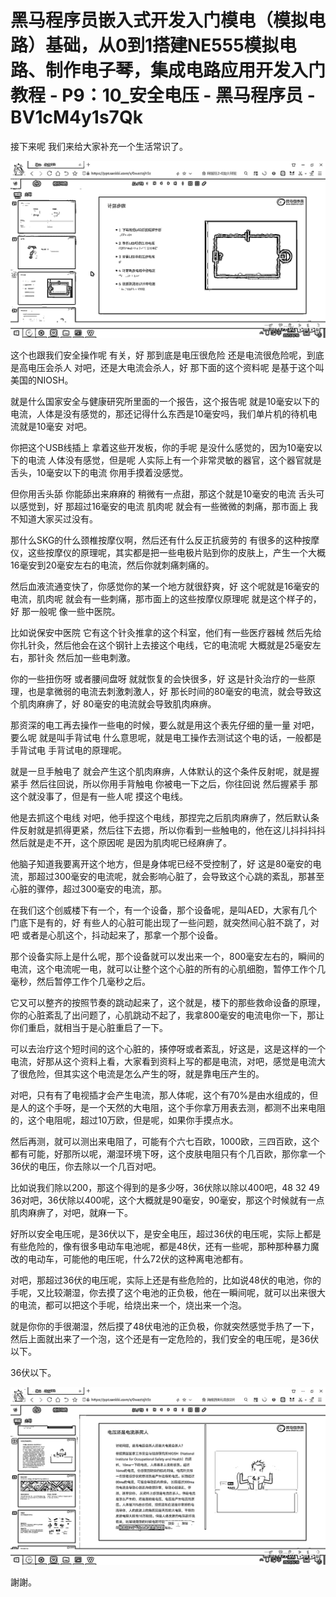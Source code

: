 # 黑马程序员嵌入式开发入门模电（模拟电路）基础，从0到1搭建NE555模拟电路、制作电子琴，集成电路应用开发入门教程 - P9：10_安全电压 - 黑马程序员 - BV1cM4y1s7Qk

接下来呢 我们来给大家补充一个生活常识了。

![](img/fe826e0c03dcafd4c4d20e432af206fe_1.png)

这个也跟我们安全操作呢 有关，好 那到底是电压很危险 还是电流很危险呢，到底是高电压会杀人 对吧，还是大电流会杀人，好 那下面的这个资料呢 是基于这个叫美国的NIOSH。

就是什么国家安全与健康研究所里面的一个报告，这个报告呢 就是10毫安以下的电流，人体是没有感觉的，那还记得什么东西是10毫安吗，我们单片机的待机电流就是10毫安 对吧。

你把这个USB线插上 拿着这些开发板，你的手呢 是没什么感觉的，因为10毫安以下的电流 人体没有感觉，但是呢 人实际上有一个非常灵敏的器官，这个器官就是舌头，10毫安以下的电流 你用手摸着没感觉。

但你用舌头舔 你能舔出来麻麻的 稍微有一点甜，那这个就是10毫安的电流 舌头可以感觉到，好 那超过16毫安的电流 肌肉呢 就会有一些微微的刺痛，那市面上 我不知道大家买过没有。

那什么SKG的什么颈椎按摩仪啊，然后还有什么反正抗疲劳的 有很多的这种按摩仪，这些按摩仪的原理呢，其实都是把一些电极片贴到你的皮肤上，产生一个大概16毫安到20毫安左右的电流，然后你就刺痛刺痛的。

然后血液流通变快了，你感觉你的某一个地方就很舒爽，好 这个呢就是16毫安的电流，肌肉呢 就会有一些刺痛，那市面上的这些按摩仪原理呢 就是这个样子的，好 那一般呢 像一些中医院。

比如说保安中医院 它有这个针灸推拿的这个科室，他们有一些医疗器械 然后先给你扎针灸，然后他会在这个钢针上去接这个电线，它的电流呢 大概就是25毫安左右，那针灸 然后加一些电刺激。

你的一些扭伤呀 或者腰间盘呀 就就恢复的会快很多，好 这是针灸治疗的一些原理，也是拿微弱的电流去刺激刺激人，好 那长时间的80毫安的电流，就会导致这个肌肉麻痹了，好 80毫安的电流就会导致肌肉麻痹。

那资深的电工再去操作一些电的时候，要么就是用这个表先仔细的量一量 对吧，要么呢 就是叫手背试电 什么意思呢，就是电工操作去测试这个电的话，一般都是手背试电 手背试电的原理呢。

就是一旦手触电了 就会产生这个肌肉麻痹，人体默认的这个条件反射呢，就是握紧手 然后往回说，所以你用手背触电 你被电一下之后，你往回说 然后握紧手 那这个就没事了，但是有一些人呢 摸这个电线。

他是去抓这个电线 对吧，他手捏这个电线，那捏完之后肌肉麻痹了，然后默认条件反射就是抓得更紧，然后往下去摁，所以你看到一些触电的，他在这儿抖抖抖抖 然后就是走不开，这个原因呢 是因为肌肉呢已经麻痹了。

他脑子知道我要离开这个地方，但是身体呢已经不受控制了，好 这是80毫安的电流，那超过300毫安的电流呢，就会影响心脏了，会导致这个心跳的紊乱，那甚至心脏的骤停，超过300毫安的电流，那。

在我们这个创威楼下有一个，有一个设备，那个设备呢，是叫AED，大家有几个门底下是有的，好 有些人的心脏可能出现了一些问题，就突然间心脏不跳了，对吧 或者是心肌这个，抖动起来了，那拿一个那个设备。

那个设备实际上是什么呢，那个设备就可以发出来一个，800毫安左右的，瞬间的电流，这个电流呢一电，就可以让整个这个心脏的所有的心肌细胞，暂停工作个几毫秒，然后暂停工作个几毫秒之后。

它又可以整齐的按照节奏的跳动起来了，这个就是，楼下的那些救命设备的原理，你的心脏紊乱了出问题了，心肌跳动不起了，我拿800毫安的电流电你一下，那让你们重启，就相当于是心脏重启了一下。

可以去治疗这个短时间的这个心脏的，揍停呀或者紊乱，好这是，这是这样的一个电流，好那从这个资料上看，大家看到资料上写的都是电流，对吧，感觉是电流大了很危险，但其实这个电流是怎么产生的呀，就是靠电压产生的。

对吧，只有有了电视插才会产生电流，那人体呢，这个有70%是由水组成的，但是人的这个手呀，是一个天然的大电阻，这个手你拿万用表去测，都测不出来电阻的，这个电阻呢，超过10万欧，但是呢，如果你手摸点水。

然后再测，就可以测出来电阻了，可能有个六七百欧，1000欧，三四百欧，这个都有可能，好那所以呢，潮湿环境下呀，这个皮肤电阻只有个几百欧，那你拿一个36伏的电压，你去除以一个几百对吧。

比如说我们除以200，那这个得到的是多少呀，36伏除以除以400吧，48 32 49 36对吧，36伏除以400呢，这个大概就是90毫安，90毫安，那这个时候就有一点肌肉麻痹了，对吧，就麻一下。

好所以安全电压呢，是36伏以下，是安全电压，超过36伏的电压呢，实际上都是有些危险的，像有很多电动车电池呢，都是48伏，还有一些呢，那种那种暴力魔改的电动车，可能他的电压呢，什么72伏的这种离电池都有。

对吧，那超过36伏的电压呢，实际上还是有些危险的，比如说48伏的电池，你的手呢，又比较潮湿，你去摸了这个电池的正负极，他在一瞬间呢，就可以出来很大的电流，都可以把这个手呢，给烧出来一个，烧出来一个泡。

就是你你的手很潮湿，然后摸了48伏电池的正负极，你就突然感觉手热了一下，然后上面就出来了一个泡，这个还是有一定危险的，我们安全的电压呢，是36伏以下。

36伏以下。

![](img/fe826e0c03dcafd4c4d20e432af206fe_3.png)

謝謝。
